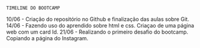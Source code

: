     TIMELINE DO BOOTCAMP

10/06 - Criação do repositório no Github e finalização das aulas sobre Git.
14/06 - Fazendo uso do aprendido sobre html e css. Criaçao de uma página web com um card Id.
21/06 - Realizando o primeiro desafio do bootcamp. Copiando a página do Instagram.
